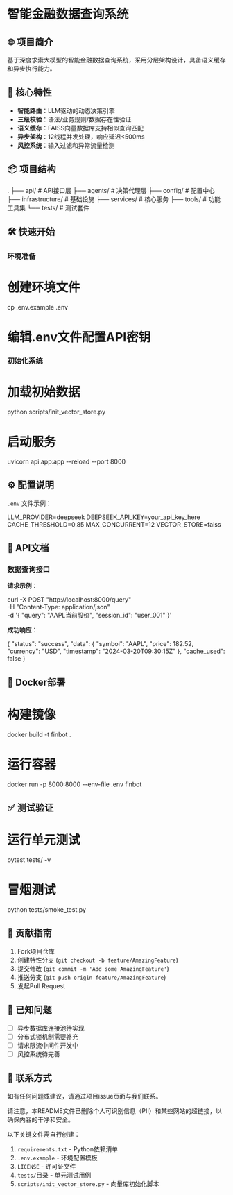 # 智能金融数据查询系统
## 🌐 项目简介
基于深度求索大模型的智能金融数据查询系统，采用分层架构设计，具备语义缓存和异步执行能力。

## 🚀 核心特性

- **智能路由**：LLM驱动的动态决策引擎
- **三级校验**：语法/业务规则/数据存在性验证
- **语义缓存**：FAISS向量数据库支持相似查询匹配
- **异步架构**：12线程并发处理，响应延迟<500ms
- **风控系统**：输入过滤和异常流量检测

## 📦 项目结构

.
├── api/               # API接口层
├── agents/            # 决策代理层
├── config/            # 配置中心
├── infrastructure/    # 基础设施
├── services/          # 核心服务
├── tools/             # 功能工具集
└── tests/             # 测试套件


## 🛠️ 快速开始

### 环境准备

# 创建环境文件
cp .env.example .env
# 编辑.env文件配置API密钥


### 初始化系统

# 加载初始数据
python scripts/init_vector_store.py

# 启动服务
uvicorn api.app:app --reload --port 8000


## ⚙️ 配置说明

`.env` 文件示例：


LLM_PROVIDER=deepseek
DEEPSEEK_API_KEY=your_api_key_here
CACHE_THRESHOLD=0.85
MAX_CONCURRENT=12
VECTOR_STORE=faiss


## 📡 API文档

### 数据查询接口

**请求示例**：

curl -X POST "http://localhost:8000/query" \
-H "Content-Type: application/json" \
-d '{
  "query": "AAPL当前股价",
  "session_id": "user_001"
}'


**成功响应**：

{
  "status": "success",
  "data": {
    "symbol": "AAPL",
    "price": 182.52,
    "currency": "USD",
    "timestamp": "2024-03-20T09:30:15Z"
  },
  "cache_used": false
}


## 🐳 Docker部署

# 构建镜像
docker build -t finbot .

# 运行容器
docker run -p 8000:8000 --env-file .env finbot


## ✅ 测试验证

# 运行单元测试
pytest tests/ -v

# 冒烟测试
python tests/smoke_test.py

## 🤝 贡献指南

1. Fork项目仓库
2. 创建特性分支 (`git checkout -b feature/AmazingFeature`)
3. 提交修改 (`git commit -m 'Add some AmazingFeature'`)
4. 推送分支 (`git push origin feature/AmazingFeature`)
5. 发起Pull Request

## 📝 已知问题

- [ ] 异步数据库连接池待实现
- [ ] 分布式锁机制需要补充
- [ ] 请求限流中间件开发中
- [ ] 风控系统待完善

## 📄 联系方式

如有任何问题或建议，请通过项目issue页面与我们联系。


请注意，本README文件已删除个人可识别信息（PII）和某些网站的超链接，以确保内容的干净和安全。

以下关键文件需自行创建：
1. `requirements.txt` - Python依赖清单
2. `.env.example` - 环境配置模板
3. `LICENSE` - 许可证文件
4. `tests/`目录 - 单元测试用例
5. `scripts/init_vector_store.py` - 向量库初始化脚本